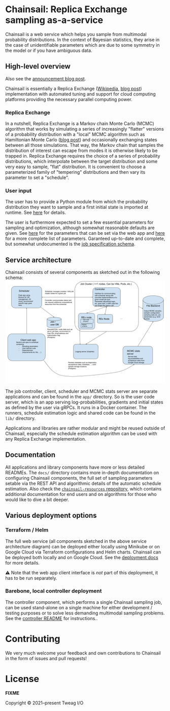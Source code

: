 # Chainsail: Replica Exchange sampling as-a-service
Chainsail is a web service which helps you sample from multimodal probability distributions. In the context of Bayesian statistics, they arise in the case of unidentifiable parameters which are due to some symmetry in the model or if you have ambiguous data.

## High-level overview
Also see the [announcement blog post](https://www.tweag.io/blog/2022-08-09-chainsail-announcement/).

Chainsail is essentially a Replica Exchange ([Wikipedia](https://en.wikipedia.org/wiki/Parallel_tempering), [blog post](https://www.tweag.io/blog/2020-10-28-mcmc-intro-4/)) implementation with automated tuning and support for cloud computing platforms providing the necessary parallel computing power.

### Replica Exchange
In a nutshell, Replica Exchange is a Markov chain Monte Carlo (MCMC)  algorithm that works by simulating a series of increasingly "flatter" versions of a probability distribution with a "local" MCMC algorithm such as Hamiltonian Monte Carlo ([blog post](https://www.tweag.io/blog/2020-08-06-mcmc-intro3/)) and occasionally exchanging states between all those simulations.
That way, the Markov chain that samples the distribution of interest can escape from modes it is otherwise likely to be trapped in.
Replica Exchange requires the choice of a series of probability distributions, which interpolate between the target distribution and some very easy to sample, "flat" distribution.
It is convenient to choose a parameterized family of "tempering" distributions and then vary its parameter to set a "schedule".

### User input
The user has to provide a Python module from which the probability distribution they want to sample and a first initial state is imported at runtime.
See [here](https://github.com/tweag/chainsail-resources/blob/main/documentation/defining_custom_probability.md) for details.

The user is furthermore expected to set a few essential parameters for sampling and optimization, although somewhat reasonable defaults are given.
See [here](https://github.com/tweag/chainsail-resources/blob/main/documentation/parameters.md) for the parameters that can be set via the web app and [here](https://github.com/tweag/chainsail/blob/main/docs/algorithmic_parameters.md) for a more complete list of parameters.
Garanteed up-to-date and complete, but somewhat undocumented is the [job specification schema](https://github.com/tweag/chainsail/blob/main/lib/common/chainsail/common/spec.py).

## Service architecture
Chainsail consists of several components as sketched out in the following schema:
![Chainsail service architecture](./images/service_architecture.png)

The job controller, client, scheduler and MCMC stats server are separate applications and can be found in the `app/` directory.
So is the user code server, which is an app serving log-probabilities, gradients and initial states as defined by the user via gRPCs.
It runs in a Docker container.
The runners, schedule estimation logic and shared code can be found in the `lib/` directory.

Applications and libraries are rather modular and might be reused outside of Chainsail, especially the schedule estimation algorithm can be used with any Replica Exchange implementation.

## Documentation

All applications and library components have more or less detailed READMEs.
The `docs/` directory contains more in-depth documentation on configuring Chainsail components, the full set of sampling parameters setable via the REST API and algorithmic details of the automatic schedule estimation.
Also check the [`chainsail-resources` repository](https://github.com/tweag/chainsail-resources), which contains additional documentation for end users and on algorithms for those who would like to dive a bit deeper.

## Various deployment options

### Terraform / Helm

The full web service (all components sketched in the above service architecture diagram) can be deployed either locally using Minikube or on Google Cloud via Terraform configurations and Helm charts.
Chainsail can be deployed both locally and on Google Cloud. See the [deployment docs](./docs/deployment.md) for more details.

:warning: Note that the web app client interface is _not_ part of this deployment, it has to be run separately.

### Barebone, local controller deployment

The controller component, which performs a single Chainsail sampling job, can be used stand-alone on a single machine for either development / testing purposes or to solve less demanding multimodal sampling problems.
See the [controller README](./app/controller/README.md) for instructions..

# Contributing

We very much welcome your feedback and own contributions to Chainsail in the form of issues and pull requests!

# License

**FIXME**

Copyright © 2021–present Tweag I/O
